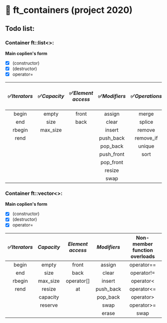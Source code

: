 # :black_square_button: ft_containers (project 2020)
## Todo list:
### Container ft::list\<\>:  

**Main coplien's form**  
- [x] (constructor)
- [x] (destructor)
- [x] operator=

|:white_check_mark:**_Iterators_**|:white_check_mark:**_Capacity_**|:white_check_mark:**_Element access_**|:white_check_mark:**_Modifiers_**|:white_check_mark:**_Operations_**|:white_check_mark:**Non-member function overloads**|
|:-------------:|:------------:|:------------------:|:-------------:|:--------------:|:-------------------------------:|
|     begin     |    empty     |        front       |     assign    |     merge      |          operator==             |
|     end       |    size      |        back        |     clear     |     splice     |          operator!=             |
|     rbegin    |    max_size  |                    |     insert    |     remove     |          operator<              |
|     rend      |              |                    |     push_back |     remove_if  |          operator<=             |
|               |              |                    |     pop_back  |     unique     |          operator>              |
|               |              |                    |     push_front|     sort       |          operator>=             |
|               |              |                    |     pop_front |                |          swap                   |
|               |              |                    |     resize    |                |                                 |
|               |              |                    |     swap      |                |                                 |
  

### Container ft::vector\<\>:  

**Main coplien's form**  
- [x] (constructor)
- [x] (destructor)
- [x] operator=

|:white_check_mark:**_Iterators_**|**_Capacity_**|**_Element access_**|**_Modifiers_**|**Non-member function overloads**|
|:-------------:|:------------:|:------------------:|:-------------:|:-------------------------------:|
|     begin     |    empty     |        front       |     assign    |          operator==             |
|     end       |    size      |        back        |     clear     |          operator!=             |
|     rbegin    |    max_size  |        operator[]  |     insert    |          operator<              |
|     rend      |    resize    |        at          |     push_back |          operator<=             |
|               |    capacity  |                    |     pop_back  |          operator>              |
|               |    reserve   |                    |     swap      |          operator>=             |
|               |              |                    |     erase     |          swap                   |

  